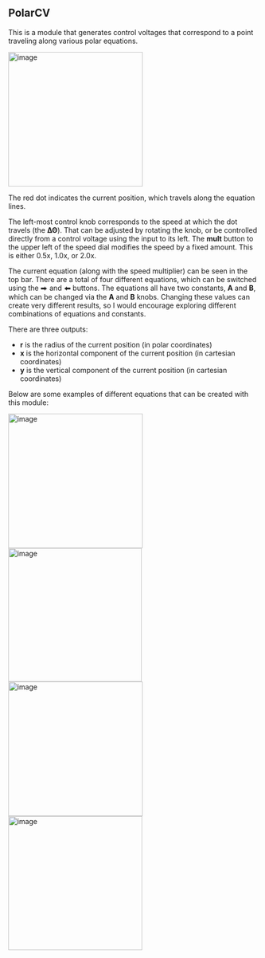 ## PolarCV

This is a module that generates control voltages that correspond to a point traveling along various polar equations.

<img width="270" alt="image" src="https://user-images.githubusercontent.com/8389851/204151257-8c59da77-bf39-4a3f-b88b-229fff34f771.png">


The red dot indicates the current position, which travels along the equation lines.

The left-most control knob corresponds to the speed at which the dot travels (the **ΔΘ**). That can be adjusted by rotating the knob, or be controlled directly from a control voltage using the input to its left. The **mult** button to the upper left of the speed dial modifies the speed by a fixed amount. This is either 0.5x, 1.0x, or 2.0x. 

The current equation (along with the speed multiplier) can be seen in the top bar. There are a total of four different equations, which can be switched using the ⮕ and ⬅ buttons. The equations all have two constants, **A** and **B**, which can be changed via the **A** and **B** knobs. Changing these values can create very different results, so I would encourage exploring different combinations of equations and constants.

There are three outputs:
- **r** is the radius of the current position (in polar coordinates)
- **x** is the horizontal component of the current position (in cartesian coordinates)
- **y** is the vertical component of the current position (in cartesian coordinates)

Below are some examples of different equations that can be created with this module:

<img width="270" alt="image" src="https://user-images.githubusercontent.com/8389851/204151930-b8856f3d-0dcd-441d-8fc9-92b1d04ba9d0.png">

<img width="268" alt="image" src="https://user-images.githubusercontent.com/8389851/204151941-2fe0ab91-527d-49a9-ac8f-1d2de3815d41.png">

<img width="270" alt="image" src="https://user-images.githubusercontent.com/8389851/204151975-42474c7d-f1f8-46e3-bd65-63ab668b3cf8.png">

<img width="269" alt="image" src="https://user-images.githubusercontent.com/8389851/204151959-08f58823-90d8-45f9-8e2d-de8f462fa0c9.png">

